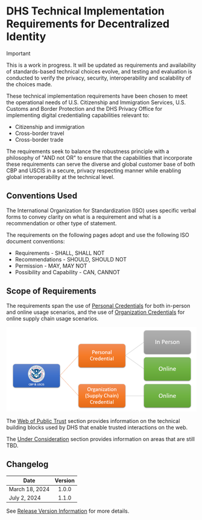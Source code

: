 # DHS Technical Implementation Requirements for Decentralized Identity

> [!IMPORTANT]
> This is a work in progress. It will be updated as requirements and availability of standards-based technical choices  evolve, and testing and evaluation is conducted to verify the privacy, security, interoperability and scalability of the choices made.   

These technical implementation requirements have been chosen to meet the operational needs of U.S. Citizenship and Immigration Services, U.S. Customs and Border Protection and the DHS Privacy Office for implementing digital credentialing capabilities relevant to:

- Citizenship and immigration
- Cross-border travel
- Cross-border trade

The requirements seek to balance the robustness principle with a philosophy of "AND not OR" to ensure that the capabilities that incorporate these requirements can serve the diverse and global customer base of both CBP and USCIS in a secure, privacy respecting manner while enabling global interoperability at the technical level.

## Conventions Used

The International Organization for Standardization (ISO) uses specific verbal forms to convey clarity on what is a requirement and what is a recommendation or other type of statement.

The requirements on the following pages adopt and use the following ISO document conventions:

- Requirements - SHALL, SHALL NOT
- Recommendations - SHOULD, SHOULD NOT
- Permission - MAY, MAY NOT
- Possibility and Capability - CAN, CANNOT

## Scope of Requirements

The requirements span the use of [Personal Credentials](PersonalCredential.md) for both in-person and online usage scenarios, and the use of [Organization Credentials](OrganizationCredential.md) for online supply chain usage scenarios. 

![Requirements for Personal and Supply Chain Credentials](/assets/img/Requirements-Personal-SupplyChain.png)

The [Web of Public Trust](WebPublicTrust.md) section provides information on the technical building blocks used by DHS that enable trusted interactions on the web.

The [Under Consideration](UnderConsideration.md) section provides information on areas that are still TBD.

## Changelog

| Date           |  Version  |
|----------------|:---------:|
| March 18, 2024 |   1.0.0   |
| July 2, 2024   |   1.1.0   |

See [Release Version Information](/requirements-for-decentralized-identity/releases) for more details.
